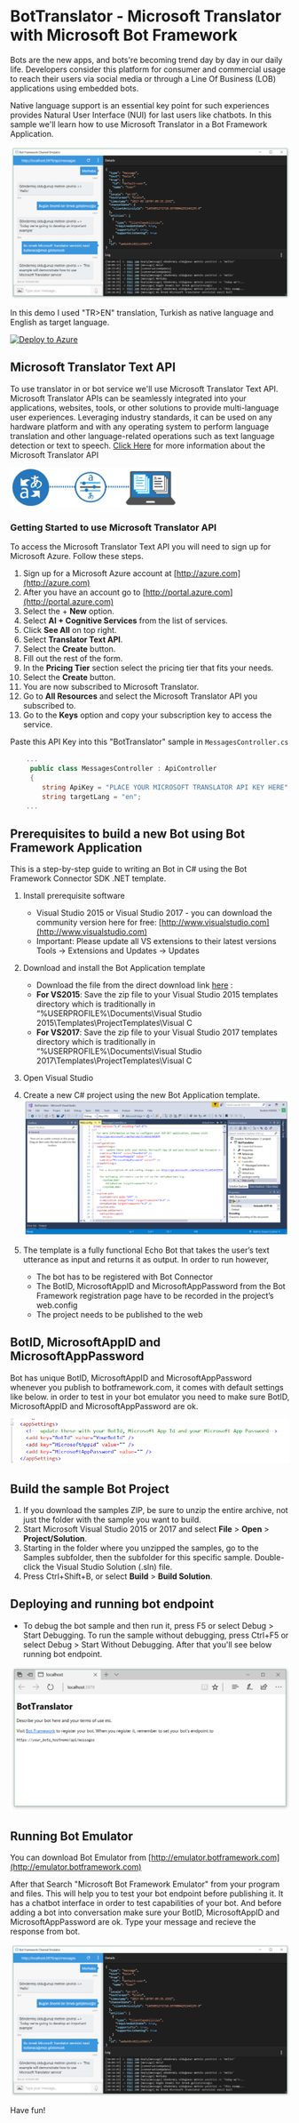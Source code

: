 # BotTranslator - Microsoft Translator with Microsoft Bot Framework

Bots are the new apps, and bots're becoming trend day by day in our daily life. Developers consider this platform for consumer and commercial usage to reach their users via social media or through a Line Of Business (LOB) applications using embedded bots.

Native language support is an essential key point for such experiences provides Natural User Interface (NUI) for last users like chatbots. In this sample we'll learn how to use Microsoft Translator in a Bot Framework Application.

![](./Screenshots/BotEmulator.png)


In this demo I used "TR>EN" translation, Turkish as native language and English as target language.

[![Deploy to Azure][Deploy Button]][Deploy BotTranslator]

[Deploy Button]: https://azuredeploy.net/deploybutton.png
[Deploy BotTranslator]: https://azuredeploy.net

## Microsoft Translator Text API
To use translator in or bot service we'll use Microsoft Translator Text API. Microsoft Translator APIs can be seamlessly integrated into your applications, websites, tools, or other solutions to provide multi-language user experiences. Leveraging industry standards, it can be used on any hardware platform and with any operating system to perform language translation and other language-related operations such as text language detection or text to speech. [Click Here](https://www.microsoft.com/en-us/translator) for more information about the Microsoft Translator API


<img src="./Screenshots/CustomTranslationSystems.png" width="300" alt="Microsoft Translator with BotFramework"> 

### Getting Started to use Microsoft Translator API
To access the Microsoft Translator Text API you will need to sign up for Microsoft Azure. Follow these steps.
1. Sign up for a Microsoft Azure account at [http://azure.com](http://azure.com)
1. After you have an account go to [http://portal.azure.com](http://portal.azure.com)
1. Select the + **New** option.
1. Select **AI + Cognitive Services** from the list of services.
1. Click **See All** on top right.
1. Select **Translator Text API**.
1. Select the **Create** button.
1. Fill out the rest of the form. 
1. In the **Pricing Tier** section select the pricing tier that fits your needs.
1. Select the **Create** button.
1. You are now subscribed to Microsoft Translator.
1. Go to **All Resources** and select the Microsoft Translator API you subscribed to.
1. Go to the **Keys** option and copy your subscription key to access the service.

Paste this API Key into this "BotTranslator" sample in `MessagesController.cs`
```cs
    ...
     public class MessagesController : ApiController
     {
        string ApiKey = "PLACE YOUR MICROSOFT TRANSLATOR API KEY HERE";
        string targetLang = "en";
    ...
```

## Prerequisites to build a new Bot using Bot Framework Application
This is a step-by-step guide to writing an Bot in C# using the Bot Framework Connector SDK .NET template.

1. Install prerequisite software
    * Visual Studio 2015 or Visual Studio 2017  - you can download the community version here for free: [http://www.visualstudio.com](http://www.visualstudio.com)
    * Important: Please update all VS extensions to their latest versions Tools -> Extensions and Updates -> Updates

2. Download and install the Bot Application template 
    * Download the file from the direct download link [here](http://aka.ms/bf-bc-vstemplate) :
    * **For VS2015**: Save the zip file to your Visual Studio 2015 templates directory which is traditionally in “%USERPROFILE%\Documents\Visual Studio 2015\Templates\ProjectTemplates\Visual C
    * **For VS2017**: Save the zip file to your Visual Studio 2017 templates directory which is traditionally in “%USERPROFILE%\Documents\Visual Studio 2017\Templates\ProjectTemplates\Visual C

3. Open Visual Studio

4. Create a new C# project using the new Bot Application template.
![](Screenshots/VSBotTemplate.png)

5. The template is a fully functional Echo Bot that takes the user’s text utterance as input and returns it as output. In order to run however, 
    * The bot has to be registered with Bot Connector
    * The BotID, MicrosoftAppID and MicrosoftAppPassword from the Bot Framework registration page have to be recorded in the project’s web.config
    * The project needs to be published to the web

## BotID, MicrosoftAppID and MicrosoftAppPassword
Bot has unique BotID, MicrosoftAppID and MicrosoftAppPassword whenever you publish to botframework.com, it comes with default settings like below. in order to test in your bot emulator you need to make sure BotID, MicrosoftAppID and MicrosoftAppPassword are ok.

![](Screenshots/VSBotWebConfig.png) 

## Build the sample Bot Project
1. If you download the samples ZIP, be sure to unzip the entire archive, not just the folder with the sample you want to build. 
2. Start Microsoft Visual Studio 2015 or 2017 and select **File** \> **Open** \> **Project/Solution**.
3. Starting in the folder where you unzipped the samples, go to the Samples subfolder, then the subfolder for this specific sample. Double-click the Visual Studio Solution (.sln) file.
4. Press Ctrl+Shift+B, or select **Build** \> **Build Solution**.

## Deploying and running bot endpoint
- To debug the bot sample and then run it, press F5 or select Debug >  Start Debugging. To run the sample without debugging, press Ctrl+F5 or select Debug > Start Without Debugging. After that you'll see below running bot endpoint.

![](Screenshots/botapprun.png)

## Running Bot Emulator
You can download Bot Emulator from [http://emulator.botframework.com](http://emulator.botframework.com)

After that Search "Microsoft Bot Framework Emulator" from your program and files. This will help you to test your bot endpoint before publishing it. It has a chatbot interface in order to test capabilities of your bot. And before adding a bot into conversation make sure your BotID, MicrosoftAppID and MicrosoftAppPassword are ok. Type your message and recieve the response from bot.

![](Screenshots/botemulator.png)

Have fun!